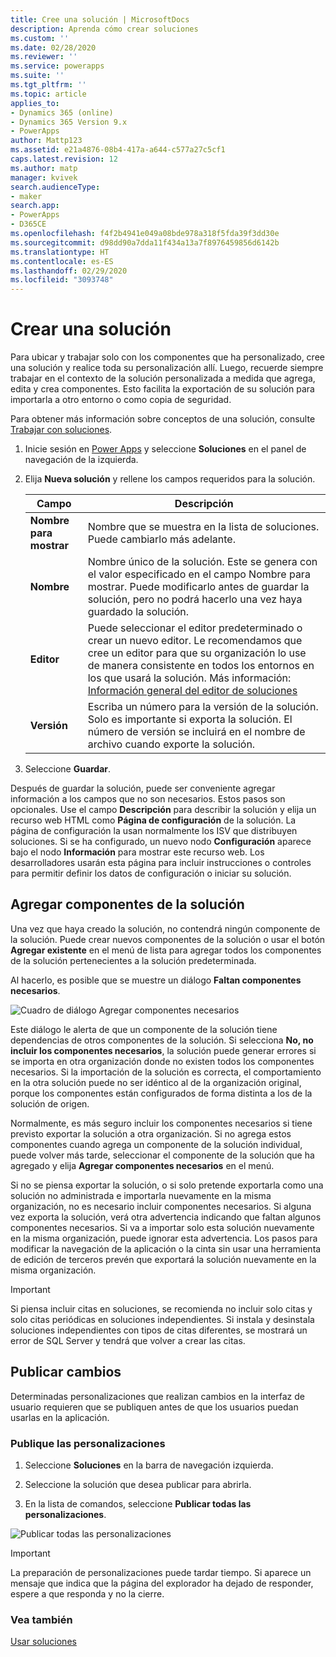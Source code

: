 ```yaml
---
title: Cree una solución | MicrosoftDocs
description: Aprenda cómo crear soluciones
ms.custom: ''
ms.date: 02/28/2020
ms.reviewer: ''
ms.service: powerapps
ms.suite: ''
ms.tgt_pltfrm: ''
ms.topic: article
applies_to:
- Dynamics 365 (online)
- Dynamics 365 Version 9.x
- PowerApps
author: Mattp123
ms.assetid: e21a4876-08b4-417a-a644-c577a27c5cf1
caps.latest.revision: 12
ms.author: matp
manager: kvivek
search.audienceType:
- maker
search.app:
- PowerApps
- D365CE
ms.openlocfilehash: f4f2b4941e049a08bde978a318f5fda39f3dd30e
ms.sourcegitcommit: d98dd90a7dda11f434a13a7f8976459856d6142b
ms.translationtype: HT
ms.contentlocale: es-ES
ms.lasthandoff: 02/29/2020
ms.locfileid: "3093748"
---
```

# <a name="create-a-solution"></a>Crear una solución

Para ubicar y trabajar solo con los componentes que ha personalizado, cree una solución y realice toda su personalización allí. Luego, recuerde siempre trabajar en el contexto de la solución personalizada a medida que agrega, edita y crea componentes. Esto facilita la exportación de su solución para importarla a otro entorno o como copia de seguridad.   
  
Para obtener más información sobre conceptos de una solución, consulte [Trabajar con soluciones](solutions-overview.md).  
  
1.  Inicie sesión en [Power Apps](https://make.powerapps.com/?utm_source=padocs&utm_medium=linkinadoc&utm_campaign=referralsfromdoc) y seleccione **Soluciones** en el panel de navegación de la izquierda. 
  
2.  Elija **Nueva solución** y rellene los campos requeridos para la solución.
  
    |Campo|Descripción|  
    |-----------|-----------------|  
    |**Nombre para mostrar**|Nombre que se muestra en la lista de soluciones. Puede cambiarlo más adelante.|  
    |**Nombre**|Nombre único de la solución. Este se genera con el valor especificado en el campo Nombre para mostrar. Puede modificarlo antes de guardar la solución, pero no podrá hacerlo una vez haya guardado la solución.|  
    |**Editor**|Puede seleccionar el editor predeterminado o crear un nuevo editor. Le recomendamos que cree un editor para que su organización lo use de manera consistente en todos los entornos en los que usará la solución. Más información: [Información general del editor de soluciones](change-solution-publisher-prefix.md) |  
    |**Versión**|Escriba un número para la versión de la solución. Solo es importante si exporta la solución. El número de versión se incluirá en el nombre de archivo cuando exporte la solución.|  
  
3.  Seleccione **Guardar**.  
  
 Después de guardar la solución, puede ser conveniente agregar información a los campos que no son necesarios. Estos pasos son opcionales. Use el campo **Descripción** para describir la solución y elija un recurso web HTML como **Página de configuración** de la solución. La página de configuración la usan normalmente los ISV que distribuyen soluciones. Si se ha configurado, un nuevo nodo **Configuración** aparece bajo el nodo **Información** para mostrar este recurso web. Los desarrolladores usarán esta página para incluir instrucciones o controles para permitir definir los datos de configuración o iniciar su solución.  
  
<a name="BKMK_AddSolutionComponents"></a>   

## <a name="add-solution-components"></a>Agregar componentes de la solución  
 Una vez que haya creado la solución, no contendrá ningún componente de la solución. Puede crear nuevos componentes de la solución o usar el botón **Agregar existente** en el menú de lista para agregar todos los componentes de la solución pertenecientes a la solución predeterminada.  
  
 Al hacerlo, es posible que se muestre un diálogo **Faltan componentes necesarios**.  
   
 ![Cuadro de diálogo Agregar componentes necesarios](media/crm-itpro-cust-addrequiredcomponents.PNG "Cuadro de diálogo Agregar componentes necesarios")  
  
 Este diálogo le alerta de que un componente de la solución tiene dependencias de otros componentes de la solución. Si selecciona **No, no incluir los componentes necesarios**, la solución puede generar errores si se importa en otra organización donde no existen todos los componentes necesarios. Si la importación de la solución es correcta, el comportamiento en la otra solución puede no ser idéntico al de la organización original, porque los componentes están configurados de forma distinta a los de la solución de origen.  
  
 Normalmente, es más seguro incluir los componentes necesarios si tiene previsto exportar la solución a otra organización. Si no agrega estos componentes cuando agrega un componente de la solución individual, puede volver más tarde, seleccionar el componente de la solución que ha agregado y elija **Agregar componentes necesarios** en el menú.  
  
 Si no se piensa exportar la solución, o si solo pretende exportarla como una solución no administrada e importarla nuevamente en la misma organización, no es necesario incluir componentes necesarios. Si alguna vez exporta la solución, verá otra advertencia indicando que faltan algunos componentes necesarios. Si va a importar solo esta solución nuevamente en la misma organización, puede ignorar esta advertencia. Los pasos para modificar la navegación de la aplicación o la cinta sin usar una herramienta de edición de terceros prevén que exportará la solución nuevamente en la misma organización.  

> [!IMPORTANT]
>  Si piensa incluir citas en soluciones, se recomienda no incluir solo citas y solo citas periódicas en soluciones independientes. Si instala y desinstala soluciones independientes con tipos de citas diferentes, se mostrará un error de SQL Server y tendrá que volver a crear las citas. 

## <a name="publish-changes"></a>Publicar cambios 

 Determinadas personalizaciones que realizan cambios en la interfaz de usuario requieren que se publiquen antes de que los usuarios puedan usarlas en la aplicación. 
 
### <a name="publish-your-customizations"></a>Publique las personalizaciones

1.  Seleccione **Soluciones** en la barra de navegación izquierda.

2.  Seleccione la solución que desea publicar para abrirla.

3.  En la lista de comandos, seleccione **Publicar todas las personalizaciones**.  

![Publicar todas las personalizaciones](media/publish-all-customizations.PNG "Publicar todas las personalizaciones")  
  
> [!IMPORTANT]
>  La preparación de personalizaciones puede tardar tiempo. Si aparece un mensaje que indica que la página del explorador ha dejado de responder, espere a que responda y no la cierre.  

### <a name="see-also"></a>Vea también
 [Usar soluciones](use-solution-explorer.md)
